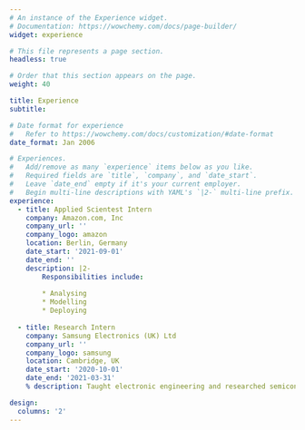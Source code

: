 ```yaml
---
# An instance of the Experience widget.
# Documentation: https://wowchemy.com/docs/page-builder/
widget: experience

# This file represents a page section.
headless: true

# Order that this section appears on the page.
weight: 40

title: Experience
subtitle:

# Date format for experience
#   Refer to https://wowchemy.com/docs/customization/#date-format
date_format: Jan 2006

# Experiences.
#   Add/remove as many `experience` items below as you like.
#   Required fields are `title`, `company`, and `date_start`.
#   Leave `date_end` empty if it's your current employer.
#   Begin multi-line descriptions with YAML's `|2-` multi-line prefix.
experience:
  - title: Applied Scientest Intern
    company: Amazon.com, Inc
    company_url: ''
    company_logo: amazon
    location: Berlin, Germany
    date_start: '2021-09-01'
    date_end: ''
    description: |2-
        Responsibilities include:
        
        * Analysing
        * Modelling
        * Deploying
        
  - title: Research Intern
    company: Samsung Electronics (UK) Ltd
    company_url: ''
    company_logo: samsung
    location: Cambridge, UK
    date_start: '2020-10-01'
    date_end: '2021-03-31'
    % description: Taught electronic engineering and researched semiconductor physics.

design:
  columns: '2'
---
```


